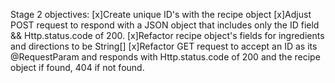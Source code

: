 Stage 2 objectives: 
[x]Create unique ID's with the recipe object
[x]Adjust POST request to respond with a JSON object that includes only
    the ID field && Http.status.code of 200.
[x]Refactor recipe object's fields for ingredients and directions to be
    String[]
[x]Refactor GET request to accept an ID as its @RequestParam and responds with 
    Http.status.code of 200 and the recipe object if found, 404 if not found.

